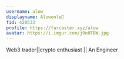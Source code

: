 ```yaml
---
username: alow
displayname: Alowonle🎩
fid: 420533
profile: https://farcaster.xyz/alow
avatar: https://i.imgur.com/j9n0TBW.jpg
---
```


Web3 trader||crypto enthusiast || An Engineer

